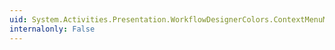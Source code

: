 ```yaml
---
uid: System.Activities.Presentation.WorkflowDesignerColors.ContextMenuMouseOverBeginColor
internalonly: False
---
```

